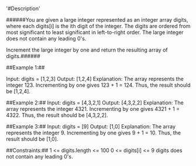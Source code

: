 '#Description'

######You are given a large integer represented as an integer array digits, where each digits[i] is the ith digit of the integer. 
The digits are ordered from most significant to least significant in left-to-right order. The large integer does not contain any leading 0's.

Increment the large integer by one and return the resulting array of digits.######

##Example 1:##

Input: digits = [1,2,3]
Output: [1,2,4]
Explanation: The array represents the integer 123.
Incrementing by one gives 123 + 1 = 124.
Thus, the result should be [1,2,4].

##Example 2:##
Input: digits = [4,3,2,1]
Output: [4,3,2,2]
Explanation: The array represents the integer 4321.
Incrementing by one gives 4321 + 1 = 4322.
Thus, the result should be [4,3,2,2].

##Example 3:##
Input: digits = [9]
Output: [1,0]
Explanation: The array represents the integer 9.
Incrementing by one gives 9 + 1 = 10.
Thus, the result should be [1,0].
 

##Constraints:##
1 <= digits.length <= 100
0 <= digits[i] <= 9
digits does not contain any leading 0's.
